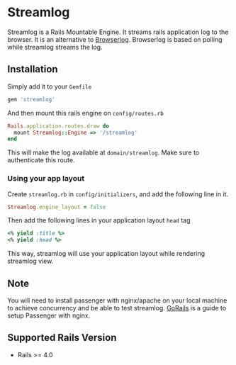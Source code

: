 # Streamlog

Streamlog is a Rails Mountable Engine. It streams rails application log to the browser. It is an alternative to [Browserlog](https://coveralls.io/r/dieb/browserlog).
Browserlog is based on polling while streamlog streams the log.

## Installation

Simply add it to your `Gemfile`

```ruby
gem 'streamlog'
```

And then mount this rails engine on `config/routes.rb`

```ruby
Rails.application.routes.draw do  
  mount Streamlog::Engine => '/streamlog'  
end
```

This will make the log available at ``domain/streamlog``. Make sure to authenticate this route.

### Using your app layout

Create ``streamlog.rb`` in ``config/initializers``, and add the following line in it.

```ruby
Streamlog.engine_layout = false
```

Then add the following lines in your application layout ``head`` tag

```ruby
<% yield :title %>
<% yield :head %>
```

This way, streamlog will use your application layout while rendering streamlog view.

## Note

You will need to install passenger with nginx/apache on your local machine to achieve concurrency and be able to test streamlog.
[GoRails](https://gorails.com/deploy/ubuntu/14.04) is a guide to setup Passenger with nginx.

## Supported Rails Version

* Rails >= 4.0
